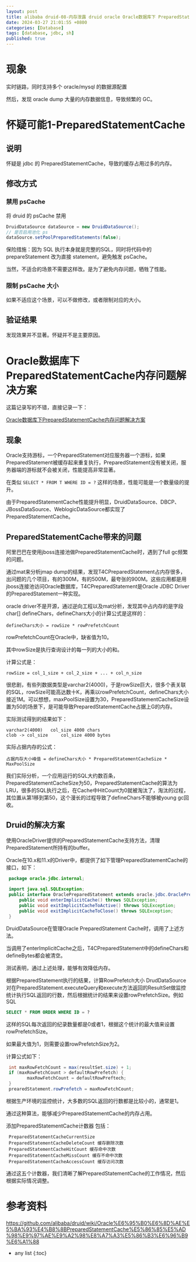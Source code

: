 ```yaml
---
layout: post
title: alibaba druid-08-内存泄露 druid oracle Oracle数据库下 PreparedStatementCache 内存问题解决方案
date: 2024-03-27 21:01:55 +0800
categories: [Database]
tags: [database, jdbc, sh]
published: true
---
```


# 现象

实时链路，同时支持多个 oracle/mysql 的数据源配置

然后，发现 oracle dump 大量的内存数据信息，导致频繁的 GC。

# 怀疑可能1-PreparedStatementCache

## 说明

怀疑是 jdbc 的 PreparedStatementCache，导致的缓存占用过多的内存。

## 修改方式

### 禁用 psCache

将 druid 的 psCache 禁用

```java
DruidDataSource dataSource = new DruidDataSource();
// 是否启用池化 ps
dataSource.setPoolPreparedStatements(false);
```

保险措施：因为 SQL 执行本身就是完整的SQL，同时将代码中的 prepareStatement 改为直接 statement，避免触发 psCache。

当然，不适合的场景不需要这样改。是为了避免内存问题，牺牲了性能。

### 限制 psCache 大小

如果不适应这个场景，可以不做修改，或者限制对应的大小。

## 验证结果

发现效果并不显著。怀疑并不是主要原因。

# Oracle数据库下PreparedStatementCache内存问题解决方案

这篇记录写的不错，直接记录一下：

[Oracle数据库下PreparedStatementCache内存问题解决方案](https://github.com/alibaba/druid/wiki/Oracle%E6%95%B0%E6%8D%AE%E5%BA%93%E4%B8%8BPreparedStatementCache%E5%86%85%E5%AD%98%E9%97%AE%E9%A2%98%E8%A7%A3%E5%86%B3%E6%96%B9%E6%A1%88)

## 现象

Oracle支持游标，一个PreparedStatement对应服务器一个游标，如果PreparedStatement被缓存起来重复执行，PreparedStatement没有被关闭，服务器端的游标就不会被关闭，性能提高非常显著。

在类似 `SELECT * FROM T WHERE ID = ?` 这样的场景，性能可能是一个数量级的提升。

由于PreparedStatementCache性能提升明显，DruidDataSource、DBCP、JBossDataSource、WeblogicDataSource都实现了PreparedStatementCache。

## PreparedStatementCache带来的问题

阿里巴巴在使用jboss连接池做PreparedStatementCache时，遇到了full gc频繁的问题。

通过mat来分析jmap dump的结果，发现T4CPreparedStatement占内存很多，出问题的几个项目，有的300M，有的500M，最夸张的900M。这些应用都是用jboss连接池访问Oracle数据库，T4CPreparedStatement是Oracle JDBC Driver的PreparedStatement一种实现。 

oracle driver不是开源，通过逆向工程以及mat分析，发现其中占内存的是字段char[] defineChars，defineChars大小的计算公式是这样的：

```
defineChars大小 = rowSize * rowPrefetchCount
```

rowPrefetchCount在Oracle中，缺省值为10。

其中rowSize是执行查询设计的每一列的大小的和。

计算公式是：

```
rowSize = col_1_size + col_2_size + ... + col_n_size
```

很悲剧，有些列数据类型是varchar2(4000)，于是rowSize巨大，很多个表关联的SQL，rowSize可能高达数十K，再乘以rowPrefetchCount，defineChars大小接近1M。可以想想，maxPoolSize设置为30，PreparedStatementCacheSize设置为50的场景下，是可能导致PreparedStatementCache占据上G的内存。 

实际测试得到的结果如下：

```
varchar2(4000)	 col_size 4000 chars
clob -> col_size	 col_size 4000 bytes
```

实际占据内存的公式：

```
占据内存大小峰值 = defineChars大小 * PreparedStatementCacheSize * MaxPoolSize
```

我们实际分析，一个应用运行的SQL大约数百条，PreparedStatementCacheSize为50，PreparedStatementCache的算法为LRU，很多的SQL执行之后，在Cache中HitCount为0就被淘汰了，淘汰的过程，其位置从第1移到第50，这个漫长的过程导致了defineChars不能够被young gc回收。


## Druid的解决方案

使用OracleDriver提供的PreparedStatementCache支持方法，清理PreparedStatement所持有的buffer。 

Oracle在10.x和11.x的Driver中，都提供了如下管理PreparedStatementCache的接口，如下：

```java
 package oracle.jdbc.internal;
 
 import java.sql.SQLException;
 public interface OraclePreparedStatement extends oracle.jdbc.OraclePreparedStatement, OracleStatement {
     public void enterImplicitCache() throws SQLException;
     public void exitImplicitCacheToActive() throws SQLException;
     public void exitImplicitCacheToClose() throws SQLException;
 }
```

DruidDataSource在管理Oracle PreparedStatement Cache时，调用了上述方法。

当调用了enterImplicitCache之后，T4CPreparedStatement中的defineChars和defineBytes都会被清空。

测试表明，通过上述处理，能够有效降低内存。

根据PreparedStatement执行的结果，计算RowPrefetch大小 DrudDataSource对在PreparedStatement.executeQuery和execute方法返回的ResultSet做监控统计执行SQL返回的行数，然后根据统计的结果来设置rowPrefetchSize。例如SQL

```sql
SELECT * FROM ORDER WHERE ID = ?
```

这样的SQL每次返回的纪录数量都是0或者1，根据这个统计的最大值来设置rowPrefetchSize。

如果最大值为1，则需要设置rowPrefetchSize为2。

计算公式如下：

```java
 int maxRowFetchCount = max(resultSet.size) + 1;
 if (maxRowFetchCount > defaultRowPrefetch) {
        maxRowFetchCount = defaultRowPreftech;
 }
 prearedStatement.rowPrefetch = maxRowFetchCount;
```

根据生产环境的监控统计，大多数的SQL返回的行数都是比较小的，通常是1。

通过这种算法，能够减少PreparedStatementCache的内存占用。

添加PreparedStatementCache计数器 包括：

```
 PreparedStatementCacheCurrentSize
 PreparedStatementCacheDeleteCount 缓存删除次数
 PreparedStatementCacheHitCount 缓存命中次数
 PreparedStatementCacheMissCount 缓存不命中次数
 PreparedStatementCacheAccessCount 缓存访问次数
```

通过这五个计数器，我们清晰了解PreparedStatementCache的工作情况，然后根据实际情况调整。

# 参考资料

https://github.com/alibaba/druid/wiki/Oracle%E6%95%B0%E6%8D%AE%E5%BA%93%E4%B8%8BPreparedStatementCache%E5%86%85%E5%AD%98%E9%97%AE%E9%A2%98%E8%A7%A3%E5%86%B3%E6%96%B9%E6%A1%88

* any list
{:toc}
